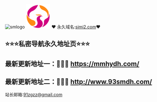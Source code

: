 #
<img src="https://97smdh.com/wp-content/uploads/2022/07/smdhL0g0.png" alt="smlogo">
<img class="setting" src="./smdhlog.png" alt="1">
❤ 永久域名:<a href="https://simi2.com">simi2.com</a>❤
  <h2>⭐⭐⭐私密导航永久地址页⭐⭐⭐</h2>
  	
  <h2>最新更新地址一：🚗🚗🚗 <a href="https://mmhydh.com/">https://mmhydh.com/</a> </h2>
  <h2>最新更新地址二：🚗🚗🚗 <a href="https://mmhydh.com/">http://www.93smdh.com/</a> </h2>
  
	

  站长邮箱:91zgzz@gmail.com

